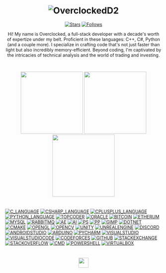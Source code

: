 <h1 align=center><img src="https://readme-typing-svg.demolab.com?font=Antos&size=50&pause=5000&color=0045F7&center=true&Center=true&repeat=true&width=512&height=128&lines=OverclockedD2" alt="OverclockedD2" /></h1>

<p align="center">
  <a href="https://github.com/OverclockedD2?tab=repositories&sort=stargazers">
    <img alt="Stars" title="Stars" src="https://custom-icon-badges.demolab.com/github/stars/OverclockedD2?color=55960c&style=for-the-badge&labelColor=488207&logo=star"/></a>
  <a href="https://github.com/OverclockedD2?tab=followers">
    <img alt="Follows" title="Follows" src="https://custom-icon-badges.demolab.com/github/followers/OverclockedD2?color=236ad3&labelColor=1155ba&style=for-the-badge&logo=person-add&label=Follow&logoColor=white"/></a>
</p>

<p align=center> Hi! My name is Overclocked, a full-stack developer with a decade's worth of expertize under my belt. Proficient in these languages:  C++, C#, Python (and a couple more). I specialize in crafting code that's not just faster than light but also incredibly memory-efficient. Beyond coding, I'm captivated by the intricacies of technical analysis and the world of trading and investing. </p>

<br />
<p align="center">
  <img height="200" src="https://github-readme-stats.vercel.app/api?username=overclockedd2&theme=yeblu&show_icons=true" />
  <img height="200" src="https://github-readme-stats.vercel.app/api/top-langs/?username=overclockedd2&theme=yeblu" />
  <img height="200" src="https://github-readme-streak-stats.herokuapp.com/?user=overclockedd2&theme=yeblu"/>
</p>

<h1></h1>
<a href="https://github.com/OverclockedD2"><img alt="C_LANGUAGE" src="https://img.shields.io/badge/C-00599C?style=for-the-badge&logo=c&logoColor=white"></a>
<a href="https://github.com/OverclockedD2"><img alt="CSHARP_LANGUAGE" src="https://img.shields.io/badge/C%23-239120?style=for-the-badge&logo=c-sharp&logoColor=white"></a>
<a href="https://github.com/OverclockedD2"><img alt="CPLUSPLUS_LANGUAGE" src="https://img.shields.io/badge/C%2B%2B-00599C?style=for-the-badge&logo=c%2B%2B&logoColor=white"></a>
<a href="https://github.com/OverclockedD2"><img alt="PYTHON_LANGUAGE" src="https://img.shields.io/badge/Python-FFD43B?style=for-the-badge&logo=python&logoColor=blue"></a>
<a href="https://github.com/OverclockedD2"><img alt="TOPCODER" src="https://img.shields.io/badge/Topcoder-29A7DF?style=for-the-badge&logo=Topcoder&logoColor=white"></a>
<a href="https://github.com/OverclockedD2"><img alt="ORACLE" src="https://img.shields.io/badge/Oracle-F80000?style=for-the-badge&logo=oracle&logoColor=black"></a>
<a href="https://github.com/OverclockedD2"><img alt="BITCOIN" src="https://img.shields.io/badge/Bitcoin-000000?style=for-the-badge&logo=bitcoin&logoColor=white"></a>
<a href="https://github.com/OverclockedD2"><img alt="ETHERUM" src="https://img.shields.io/badge/Ethereum-3C3C3D?style=for-the-badge&logo=Ethereum&logoColor=white"></a>
<a href="https://github.com/OverclockedD2"><img alt="MYSQL" src="https://img.shields.io/badge/MySQL-005C84?style=for-the-badge&logo=mysql&logoColor=white"></a>
<a href="https://github.com/OverclockedD2"><img alt="RABBITMQ" src="https://img.shields.io/badge/rabbitmq-%23FF6600.svg?&style=for-the-badge&logo=rabbitmq&logoColor=white"></a>
<a href="https://github.com/OverclockedD2"><img alt="AE" src="https://img.shields.io/badge/Adobe%20after%20affects-CF96FD?style=for-the-badge&logo=Adobe%20after%20effects&logoColor=393665"></a>
<a href="https://github.com/OverclockedD2"><img alt="AI" src="https://img.shields.io/badge/Adobe%20Illustrator-FF9A00?style=for-the-badge&logo=adobe%20illustrator&logoColor=white"></a>
<a href="https://github.com/OverclockedD2"><img alt="PS" src="https://img.shields.io/badge/Adobe%20Photoshop-31A8FF?style=for-the-badge&logo=Adobe%20Photoshop&logoColor=black"></a>
<a href="https://github.com/OverclockedD2"><img alt="PP" src="https://img.shields.io/badge/Adobe%20Premiere%20Pro-9999FF?style=for-the-badge&logo=Adobe%20Premiere%20Pro&logoColor=white"></a>
<a href="https://github.com/OverclockedD2"><img alt="GIMP" src="https://img.shields.io/badge/gimp-5C5543?style=for-the-badge&logo=gimp&logoColor=white"></a>
<a href="https://github.com/OverclockedD2"><img alt="DOTNET" src="https://img.shields.io/badge/.NET-512BD4?style=for-the-badge&logo=dotnet&logoColor=white"></a>
<a href="https://github.com/OverclockedD2"><img alt="CMAKE" src="https://img.shields.io/badge/CMake-064F8C?style=for-the-badge&logo=cmake&logoColor=white"></a>
<a href="https://github.com/OverclockedD2"><img alt="OPENGL" src="https://img.shields.io/badge/OpenGL-FFFFFF?style=for-the-badge&logo=opengl"></a>
<a href="https://github.com/OverclockedD2"><img alt="OPENCV" src="https://img.shields.io/badge/OpenCV-27338e?style=for-the-badge&logo=OpenCV&logoColor=white"></a>
<a href="https://github.com/OverclockedD2"><img alt="UNITY" src="https://img.shields.io/badge/Unity-100000?style=for-the-badge&logo=unity&logoColor=white"></a>
<a href="https://github.com/OverclockedD2"><img alt="UNREALENGINE" src="https://img.shields.io/badge/-Unreal%20Engine-313131?style=for-the-badge&logo=unreal-engine&logoColor=white"></a>
<a href="https://github.com/OverclockedD2"><img alt="DISCORD" src="https://img.shields.io/badge/Discord-5865F2?style=for-the-badge&logo=discord&logoColor=white"></a>
<a href="https://github.com/OverclockedD2"><img alt="ANDROIDSTUDIO" src="https://img.shields.io/badge/Android_Studio-3DDC84?style=for-the-badge&logo=android-studio&logoColor=white"></a>
<a href="https://github.com/OverclockedD2"><img alt="ARDUINO" src="https://img.shields.io/badge/Arduino_IDE-00979D?style=for-the-badge&logo=arduino&logoColor=white"></a>
<a href="https://github.com/OverclockedD2"><img alt="PYCHARM" src="https://img.shields.io/badge/PyCharm-000000.svg?&style=for-the-badge&logo=PyCharm&logoColor=white"></a>
<a href="https://github.com/OverclockedD2"><img alt="VISUALSTUDIO" src="https://img.shields.io/badge/Visual_Studio-5C2D91?style=for-the-badge&logo=visual%20studio&logoColor=white"></a>
<a href="https://github.com/OverclockedD2"><img alt="VISUALSTUDIOCODE" src="https://img.shields.io/badge/Visual_Studio_Code-0078D4?style=for-the-badge&logo=visual%20studio%20code&logoColor=white"></a>
<a href="https://github.com/OverclockedD2"><img alt="CODEFORCES" src="https://img.shields.io/badge/Codeforces-445f9d?style=for-the-badge&logo=Codeforces&logoColor=white"></a>
<a href="https://github.com/OverclockedD2"><img alt="GITHUB" src="https://img.shields.io/badge/GitHub-100000?style=for-the-badge&logo=github&logoColor=white"></a>
<a href="https://github.com/OverclockedD2"><img alt="STACKEXCHANGE" src="https://img.shields.io/badge/StackExchange-%23ffffff.svg?&style=for-the-badge&logo=StackExchange&logoColor=white"></a>
<a href="https://github.com/OverclockedD2"><img alt="STACKOVERFLOW" src="https://img.shields.io/badge/Stack_Overflow-FE7A16?style=for-the-badge&logo=stack-overflow&logoColor=white"></a>
<a href="https://github.com/OverclockedD2"><img alt="CMD" src="https://img.shields.io/badge/windows%20terminal-4D4D4D?style=for-the-badge&logo=windows%20terminal&logoColor=white"></a>
<a href="https://github.com/OverclockedD2"><img alt="POWERSHELL" src="https://img.shields.io/badge/powershell-5391FE?style=for-the-badge&logo=powershell&logoColor=white"></a>
<a href="https://github.com/OverclockedD2"><img alt="VIRTUALBOX" src="https://img.shields.io/badge/VirtualBox-21416b?style=for-the-badge&logo=VirtualBox&logoColor=white"></a>
<h1></h1>

<p align="center">
  <a href="https://discordapp.com/692793862875512862" alt="Discord" title="Discord"><img width="32px" src="https://static.vecteezy.com/system/resources/previews/018/930/500/original/discord-logo-discord-icon-transparent-free-png.png"/></a>
</p>
